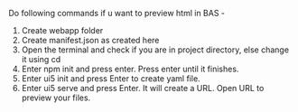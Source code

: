 Do following commands if u want to preview html in BAS - 
1) Create webapp folder
2) Create manifest.json as created here
3) Open the terminal and check if you are in project directory, else change it using cd <projectname>
4) Enter npm init and press enter. Press enter until it finishes.
5) Enter ui5 init and press Enter to create yaml file.
6) Enter ui5 serve and press Enter. It will create a URL. Open URL to preview your files.